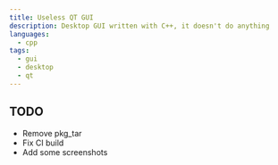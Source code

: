 ```yaml
---
title: Useless QT GUI
description: Desktop GUI written with C++, it doesn't do anything
languages:
  - cpp
tags:
  - gui
  - desktop
  - qt
---
```


## TODO

- Remove pkg_tar
- Fix CI build
- Add some screenshots
